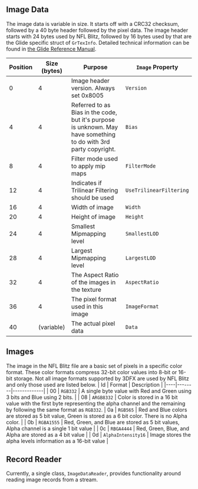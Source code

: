 ## Image Data
The image data is variable in size.  It starts off with a CRC32 checksum, followed by a 40 byte header followed by the pixel data.  The image header starts with 24 bytes used by NFL Blitz, followed by 16 bytes used by that are the Glide specific struct of `GrTexInfo`.  Detailed technical information can be found in [the Glide Reference Manual](https://3dfxglide.com/download/GL3REF.PDF).

| Position | Size (bytes) | Purpose | `Image` Property |
|----------|--------------|---------|------------------|
| 0 | 4 | Image header version.  Always set 0x8005 | `Version`|
| 4 | 4 | Referred to as Bias in the code, but it's purpose is unknown.  May have something to do with 3rd party copyright. | `Bias` |
| 8 | 4 | Filter mode used to apply mip maps | `FilterMode` |
| 12 | 4 | Indicates if Trilinear Filtering should be used | `UseTrilinearFiltering`
| 16 | 4 | Width of image | `Width` |
| 20 | 4 | Height of image | `Height` |
| 24 | 4 | Smallest Mipmapping level | `SmallestLOD` |
| 28 | 4 | Largest Mipmapping level | `LargestLOD` |
| 32 | 4 | The Aspect Ratio of the images in the texture | `AspectRatio` |
| 36 | 4 | The pixel format used in this image | `ImageFormat` |
| 40 | (variable) | The actual pixel data | `Data` |

## Images
The image in the NFL Blitz file are a basic set of pixels in a specific color format.  These color formats compress 32-bit color values into 8-bit or 16-bit storage.  Not all image formats supported by 3DFX are used by NFL Blitz and only those used are listed below.
| Id | Format | Description |
|----|--------|-------------|
| 00 | `RGB332` | A single byte value with Red and Green using 3 bits and Blue using 2 bits. |
| 08 | `ARGB8332` | Color is stored in a 16 bit value with the first byte representing the alpha channel and the remaining by following the same format as `RGB332`.
| 0a | `RGB565` | Red and Blue colors are stored as 5 bit value, Green is stored as a 6 bit color.  There is no Alpha color. |
| 0b | `RGBA1555` | Red, Green, and Blue are stored as 5 bit values, Alpha channel is a single 1 bit value |
| 0c | `RBGA4444` | Red, Green, Blue, and Alpha are stored as a 4 bit value |
| 0d | `AlphaIntensity16` | Image stores the alpha levels information as a 16-bit value |

## Record Reader
Currently, a single class, `ImageDataReader`, provides functionality around reading image records from a stream.